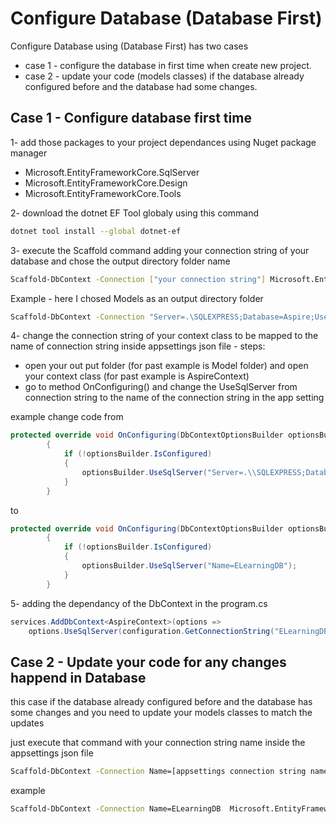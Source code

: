 # Configure Database (Database First)

Configure Database using (Database First) has two cases

* case 1 - configure the database in first time when create new project.
* case 2 - update your code (models classes) if the database already configured before and the database had some changes.

## Case 1 - Configure database first time

1- add those packages to your project dependances using Nuget package manager
* Microsoft.EntityFrameworkCore.SqlServer
* Microsoft.EntityFrameworkCore.Design
* Microsoft.EntityFrameworkCore.Tools

2- download the dotnet EF Tool globaly using this command
```bash
dotnet tool install --global dotnet-ef
```

3- execute the Scaffold command adding your connection string of your database and chose the output directory folder name
```bash
Scaffold-DbContext -Connection ["your connection string"] Microsoft.EntityFrameworkCore.SqlServer -OutputDir [out put folder name] -force
```
Example - here I chosed Models as an output directory folder
```bash
Scaffold-DbContext -Connection "Server=.\SQLEXPRESS;Database=Aspire;User Id=sa;password=*****;Trusted_Connection=True;MultipleActiveResultSets=true;" Microsoft.EntityFrameworkCore.SqlServer -OutputDir Models -force
```


4- change the connection string of your context class to be mapped to the name of connection string inside appsettings json file - steps:
* open your out put folder (for past example is Model folder) and open your context class (for past example is AspireContext)
* go to method OnConfiguring() and change the UseSqlServer from connection string to the name of the connection string in the app setting 

example 
change code from
```csharp
protected override void OnConfiguring(DbContextOptionsBuilder optionsBuilder)
        {
            if (!optionsBuilder.IsConfigured)
            {
                optionsBuilder.UseSqlServer("Server=.\\SQLEXPRESS;Database=Aspire;User Id=sa;password=*****;Trusted_Connection=True;MultipleActiveResultSets=true;");
            }
        }
```
to

```csharp
protected override void OnConfiguring(DbContextOptionsBuilder optionsBuilder)
        {
            if (!optionsBuilder.IsConfigured)
            {
                optionsBuilder.UseSqlServer("Name=ELearningDB");
            }
        }
```

5- adding the dependancy of the DbContext in the program.cs
```csharp
services.AddDbContext<AspireContext>(options =>
    options.UseSqlServer(configuration.GetConnectionString("ELearningDB")));
```



## Case 2 - Update your code for any changes happend in Database

this case if the database already configured before and the database has some changes and you need to update your models classes to match the updates

just execute that command with your connection string name inside the appsettings json file
```bash
Scaffold-DbContext -Connection Name=[appsettings connection string name]  Microsoft.EntityFrameworkCore.SqlServer -OutputDir Models -force
```

example 
```bash
Scaffold-DbContext -Connection Name=ELearningDB  Microsoft.EntityFrameworkCore.SqlServer -OutputDir Models -force
```





